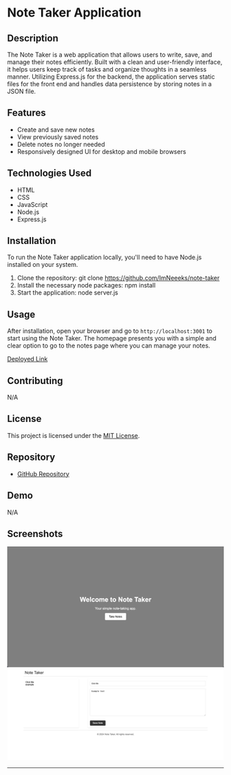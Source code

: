 # Note Taker Application

## Description

The Note Taker is a web application that allows users to write, save, and manage their notes efficiently. Built with a clean and user-friendly interface, it helps users keep track of tasks and organize thoughts in a seamless manner. Utilizing Express.js for the backend, the application serves static files for the front end and handles data persistence by storing notes in a JSON file.

## Features

- Create and save new notes
- View previously saved notes
- Delete notes no longer needed
- Responsively designed UI for desktop and mobile browsers

## Technologies Used

- HTML
- CSS
- JavaScript
- Node.js
- Express.js

## Installation

To run the Note Taker application locally, you'll need to have Node.js installed on your system.

1. Clone the repository: git clone https://github.com/ImNeeeks/note-taker
2. Install the necessary node packages: npm install
3. Start the application: node server.js


## Usage

After installation, open your browser and go to `http://localhost:3001` to start using the Note Taker. The homepage presents you with a simple and clear option to go to the notes page where you can manage your notes.

[Deployed Link](https://note-taker-fg84.onrender.com/)

## Contributing

N/A

## License

This project is licensed under the [MIT License](LICENSE).

## Repository

- [GitHub Repository](https://github.com/ImNeeeks/note-taker)

## Demo

N/A

## Screenshots

![Note Taker Welcome Page](./public/assets/images/coverpage.jpeg)
![Note Taking Page](./public/assets/images/notetaker.jpeg)

---